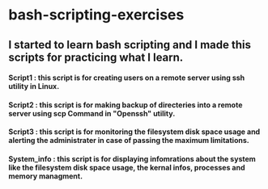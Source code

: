 # bash-scripting-exercises
## I started to learn bash scripting and I made this scripts for practicing what I learn.

#### Script1 : this script is for creating users on a remote server using ssh utility in Linux.
#### Script2 : this script is for making backup of directeries into a remote server using scp Command in "Openssh" utility.
#### Script3 : this script is for monitoring the filesystem disk space usage and alerting the administrater in case of passing the maximum limitations.
#### System_info : this script is for displaying infomrations about the system  like the filesystem disk space usage, the kernal infos, processes and memory managment.





